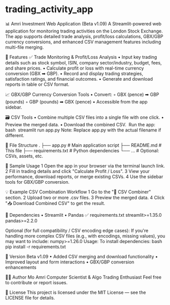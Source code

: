 # trading_activity_app
📊 Amri Investment Web Application (Beta v1.09)
A Streamlit-powered web application for monitoring trading activities on the London Stock Exchange. The app supports detailed trade analysis, profit/loss calculations, GBX/GBP currency conversions, and enhanced CSV management features including multi-file merging.

🚀 Features
✅ Trade Monitoring & Profit/Loss Analysis
	•	Input key trading details such as stock symbol, ISIN, company sector/industry, budget, fees, and share prices.
	•	Calculate profit or loss with real-time currency conversion (GBX ➡ GBP).
	•	Record and display trading strategies, satisfaction ratings, and financial outcomes.
	•	Generate and download reports in table or CSV format.
 
📈 GBX/GBP Currency Conversion Tools
	•	Convert:
	◦	GBX (pence) ➡ GBP (pounds)
	◦	GBP (pounds) ➡ GBX (pence)
	•	Accessible from the app sidebar.
 
🗃️ CSV Tools
	•	Combine multiple CSV files into a single file with one click.
	•	Preview the merged data.
	•	Download the combined CSV. 
Run the app: bash  streamlit run app.py
Note: Replace app.py with the actual filename if different.

📂 File Structure
.
├── app.py              # Main application script
├── README.md           # This file
├── requirements.txt    # Python dependencies
└── ...                 # Optional: CSVs, assets, etc.

📝 Sample Usage
	1	Open the app in your browser via the terminal launch link.
	2	Fill in trading details and click "Calculate Profit / Loss".
	3	View your performance, download reports, or merge existing CSVs.
	4	Use the sidebar tools for GBX/GBP conversion.

💡 Example CSV Combination Workflow
	1	Go to the "📂 CSV Combiner" section.
	2	Upload two or more .csv files.
	3	Preview the merged data.
	4	Click "📥 Download Combined CSV" to get the result.

🔧 Dependencies
	•	Streamlit
	•	Pandas
✅ requirements.txt
streamlit>=1.35.0
pandas>=2.2.0

Optional (for full compatibility / CSV encoding edge cases):
If you're handling more complex CSV files (e.g., with encodings, missing values), you may want to include:
numpy>=1.26.0
Usage:
To install dependencies:
bash
pip install -r requirements.txt

📌 Version
Beta v1.09
	•	Added CSV merging and download functionality
	•	Improved layout and form interactions
	•	GBX/GBP conversion enhancements

👨‍💻 Author
Mo Amri Computer Scientist & Algo Trading Enthusiast Feel free to contribute or report issues.

📃 License
This project is licensed under the MIT License — see the LICENSE file for details.

